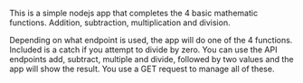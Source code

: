 This is a simple nodejs app that completes the 4 basic mathematic functions.  Addition, subtraction, multiplication and division.

Depending on what endpoint is used, the app will do one of the 4 functions.  Included is a catch if you attempt to divide by zero.  You can use the API endpoints add, subtract, multiple and divide, followed by two values and the app will show the result.  You use a GET request to manage all of these.
